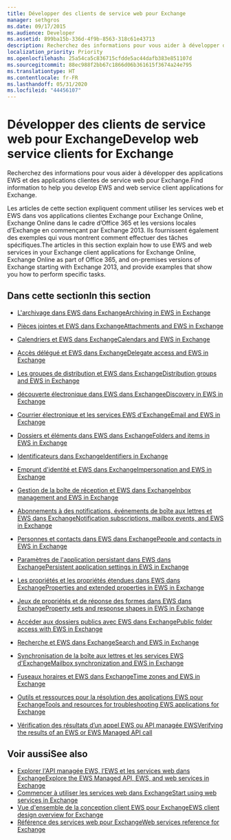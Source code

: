 ```yaml
---
title: Développer des clients de service web pour Exchange
manager: sethgros
ms.date: 09/17/2015
ms.audience: Developer
ms.assetid: 899ba15b-336d-4f9b-8563-318c61e43713
description: Recherchez des informations pour vous aider à développer des applications EWS et des applications clientes de service web pour Exchange.
localization_priority: Priority
ms.openlocfilehash: 25a54ca5c836715cfdde5ac44dafb383e851107d
ms.sourcegitcommit: 88ec988f2bb67c1866d06b361615f3674a24e795
ms.translationtype: HT
ms.contentlocale: fr-FR
ms.lasthandoff: 05/31/2020
ms.locfileid: "44456107"
---
```

# <a name="develop-web-service-clients-for-exchange"></a><span data-ttu-id="4173e-103">Développer des clients de service web pour Exchange</span><span class="sxs-lookup"><span data-stu-id="4173e-103">Develop web service clients for Exchange</span></span>

<span data-ttu-id="4173e-104">Recherchez des informations pour vous aider à développer des applications EWS et des applications clientes de service web pour Exchange.</span><span class="sxs-lookup"><span data-stu-id="4173e-104">Find information to help you develop EWS and web service client applications for Exchange.</span></span>
  
<span data-ttu-id="4173e-105">Les articles de cette section expliquent comment utiliser les services web et EWS dans vos applications clientes Exchange pour Exchange Online, Exchange Online dans le cadre d’Office 365 et les versions locales d’Exchange en commençant par Exchange 2013. Ils fournissent également des exemples qui vous montrent comment effectuer des tâches spécifiques.</span><span class="sxs-lookup"><span data-stu-id="4173e-105">The articles in this section explain how to use EWS and web services in your Exchange client applications for Exchange Online, Exchange Online as part of Office 365, and on-premises versions of Exchange starting with Exchange 2013, and provide examples that show you how to perform specific tasks.</span></span> 
  
## <a name="in-this-section"></a><span data-ttu-id="4173e-106">Dans cette section</span><span class="sxs-lookup"><span data-stu-id="4173e-106">In this section</span></span>

- [<span data-ttu-id="4173e-107">L'archivage dans EWS dans Exchange</span><span class="sxs-lookup"><span data-stu-id="4173e-107">Archiving in EWS in Exchange</span></span>](archiving-in-ews-in-exchange.md)
    
- [<span data-ttu-id="4173e-108">Pièces jointes et EWS dans Exchange</span><span class="sxs-lookup"><span data-stu-id="4173e-108">Attachments and EWS in Exchange</span></span>](attachments-and-ews-in-exchange.md)
    
- [<span data-ttu-id="4173e-109">Calendriers et EWS dans Exchange</span><span class="sxs-lookup"><span data-stu-id="4173e-109">Calendars and EWS in Exchange</span></span>](calendars-and-ews-in-exchange.md)
    
- [<span data-ttu-id="4173e-110">Accès délégué et EWS dans Exchange</span><span class="sxs-lookup"><span data-stu-id="4173e-110">Delegate access and EWS in Exchange</span></span>](delegate-access-and-ews-in-exchange.md)
    
- [<span data-ttu-id="4173e-111">Les groupes de distribution et EWS dans Exchange</span><span class="sxs-lookup"><span data-stu-id="4173e-111">Distribution groups and EWS in Exchange</span></span>](distribution-groups-and-ews-in-exchange.md)
    
- [<span data-ttu-id="4173e-112">découverte électronique dans EWS dans Exchange</span><span class="sxs-lookup"><span data-stu-id="4173e-112">eDiscovery in EWS in Exchange</span></span>](ediscovery-in-ews-in-exchange.md)
    
- [<span data-ttu-id="4173e-113">Courrier électronique et les services EWS d'Exchange</span><span class="sxs-lookup"><span data-stu-id="4173e-113">Email and EWS in Exchange</span></span>](email-and-ews-in-exchange.md)
    
- [<span data-ttu-id="4173e-114">Dossiers et éléments dans EWS dans Exchange</span><span class="sxs-lookup"><span data-stu-id="4173e-114">Folders and items in EWS in Exchange</span></span>](folders-and-items-in-ews-in-exchange.md)
    
- [<span data-ttu-id="4173e-115">Identificateurs dans Exchange</span><span class="sxs-lookup"><span data-stu-id="4173e-115">Identifiers in Exchange</span></span>](ews-identifiers-in-exchange.md)
    
- [<span data-ttu-id="4173e-116">Emprunt d'identité et EWS dans Exchange</span><span class="sxs-lookup"><span data-stu-id="4173e-116">Impersonation and EWS in Exchange</span></span>](impersonation-and-ews-in-exchange.md)
    
- [<span data-ttu-id="4173e-117">Gestion de la boîte de réception et EWS dans Exchange</span><span class="sxs-lookup"><span data-stu-id="4173e-117">Inbox management and EWS in Exchange</span></span>](inbox-management-and-ews-in-exchange.md)
    
- [<span data-ttu-id="4173e-118">Abonnements à des notifications, événements de boîte aux lettres et EWS dans Exchange</span><span class="sxs-lookup"><span data-stu-id="4173e-118">Notification subscriptions, mailbox events, and EWS in Exchange</span></span>](notification-subscriptions-mailbox-events-and-ews-in-exchange.md)
    
- [<span data-ttu-id="4173e-119">Personnes et contacts dans EWS dans Exchange</span><span class="sxs-lookup"><span data-stu-id="4173e-119">People and contacts in EWS in Exchange</span></span>](people-and-contacts-in-ews-in-exchange.md)
    
- [<span data-ttu-id="4173e-120">Paramètres de l'application persistant dans EWS dans Exchange</span><span class="sxs-lookup"><span data-stu-id="4173e-120">Persistent application settings in EWS in Exchange</span></span>](persistent-application-settings-in-ews-in-exchange.md)
    
- [<span data-ttu-id="4173e-121">Les propriétés et les propriétés étendues dans EWS dans Exchange</span><span class="sxs-lookup"><span data-stu-id="4173e-121">Properties and extended properties in EWS in Exchange</span></span>](properties-and-extended-properties-in-ews-in-exchange.md)
    
- [<span data-ttu-id="4173e-122">Jeux de propriétés et de réponse des formes dans EWS dans Exchange</span><span class="sxs-lookup"><span data-stu-id="4173e-122">Property sets and response shapes in EWS in Exchange</span></span>](property-sets-and-response-shapes-in-ews-in-exchange.md)
    
- [<span data-ttu-id="4173e-123">Accéder aux dossiers publics avec EWS dans Exchange</span><span class="sxs-lookup"><span data-stu-id="4173e-123">Public folder access with EWS in Exchange</span></span>](public-folder-access-with-ews-in-exchange.md)
    
- [<span data-ttu-id="4173e-124">Recherche et EWS dans Exchange</span><span class="sxs-lookup"><span data-stu-id="4173e-124">Search and EWS in Exchange</span></span>](search-and-ews-in-exchange.md)
    
- [<span data-ttu-id="4173e-125">Synchronisation de la boîte aux lettres et les services EWS d'Exchange</span><span class="sxs-lookup"><span data-stu-id="4173e-125">Mailbox synchronization and EWS in Exchange</span></span>](mailbox-synchronization-and-ews-in-exchange.md)
    
- [<span data-ttu-id="4173e-126">Fuseaux horaires et EWS dans Exchange</span><span class="sxs-lookup"><span data-stu-id="4173e-126">Time zones and EWS in Exchange</span></span>](time-zones-and-ews-in-exchange.md)
    
- [<span data-ttu-id="4173e-127">Outils et ressources pour la résolution des applications EWS pour Exchange</span><span class="sxs-lookup"><span data-stu-id="4173e-127">Tools and resources for troubleshooting EWS applications for Exchange</span></span>](tools-and-resources-for-troubleshooting-ews-applications-for-exchange.md)
    
- [<span data-ttu-id="4173e-128">Vérification des résultats d’un appel EWS ou API managée EWS</span><span class="sxs-lookup"><span data-stu-id="4173e-128">Verifying the results of an EWS or EWS Managed API call</span></span>](verifying-the-results-of-an-ews-or-ews-managed-api-call.md)
    
## <a name="see-also"></a><span data-ttu-id="4173e-129">Voir aussi</span><span class="sxs-lookup"><span data-stu-id="4173e-129">See also</span></span>

- [<span data-ttu-id="4173e-130">Explorer l'API managée EWS, l’EWS et les services web dans Exchange</span><span class="sxs-lookup"><span data-stu-id="4173e-130">Explore the EWS Managed API, EWS, and web services in Exchange</span></span>](explore-the-ews-managed-api-ews-and-web-services-in-exchange.md)     
- [<span data-ttu-id="4173e-131">Commencer à utiliser les services web dans Exchange</span><span class="sxs-lookup"><span data-stu-id="4173e-131">Start using web services in Exchange</span></span>](start-using-web-services-in-exchange.md)  
- [<span data-ttu-id="4173e-132">Vue d'ensemble de la conception client EWS pour Exchange</span><span class="sxs-lookup"><span data-stu-id="4173e-132">EWS client design overview for Exchange</span></span>](ews-client-design-overview-for-exchange.md)  
- [<span data-ttu-id="4173e-133">Référence des services web pour Exchange</span><span class="sxs-lookup"><span data-stu-id="4173e-133">Web services reference for Exchange</span></span>](../web-service-reference/web-services-reference-for-exchange.md)
    


